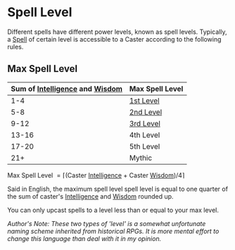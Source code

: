 # Spell Level

Different spells have different power levels, known as spell levels. Typically, a [Spell](Spells.md) of certain level is accessible to a Caster according to the following rules.
## Max Spell Level

| Sum of [Intelligence](../Player%20Characters/Chosen%20Statistics/Intelligence.md) and [Wisdom](../Player%20Characters/Chosen%20Statistics/Wisdom.md) | Max Spell Level                                                      |
| ---------------------------------------------------------------------------------------------------------------------------------------------------- | -------------------------------------------------------------------- |
| 1-4                                                                                                                                                  | [1st Level](Spells/Mythril%20Spells/Level%201/!Level%201%20Index.md) |
| 5-8                                                                                                                                                  | [2nd Level](../Player%20Characters/Derived%20Statistics/Level.md)    |
| 9-12                                                                                                                                                 | [3rd Level](Spells/Mythril%20Spells/Level%203/!Level%203%20Index.md) |
| 13-16                                                                                                                                                | 4th Level                                                            |
| 17-20                                                                                                                                                | 5th Level                                                            |
| 21+                                                                                                                                                  | Mythic                                                               |

Max Spell Level $= \lceil($Caster [Intelligence](../Player%20Characters/Chosen%20Statistics/Intelligence.md) + Caster [Wisdom](../Player%20Characters/Chosen%20Statistics/Wisdom.md)$)/4\rceil$

Said in English, the maximum spell level spell level is equal to one quarter of the sum of caster's [Intelligence](../Player%20Characters/Chosen%20Statistics/Intelligence.md) and [Wisdom](../Player%20Characters/Chosen%20Statistics/Wisdom.md) rounded up.

You can only upcast spells to a level less than or equal to your max level.

*Author's Note:*
*These two types of 'level' is a somewhat unfortunate naming scheme inherited from historical RPGs. It is more mental effort to change this language than deal with it in my opinion.*